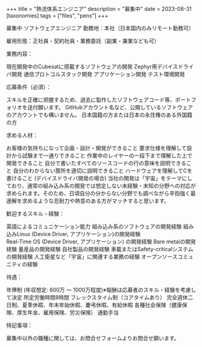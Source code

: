 +++
title = "熱流体系エンジニア"
description = "募集中"
date = 2023-08-31
[taxonomies]
tags = ["files", "pens"]
+++

募集中
ソフトウェアエンジニア
勤務地：本社（日本国内のみリモート勤務可）



雇用形態：正社員・契約社員・業務委託（副業・兼業なども可）



業務内容：

現在開発中のCubesatに搭載するソフトウェアの開発
Zephyr用デバイスドライバ開発
通信プロトコルスタック開発
アプリケーション開発
テスト環境開発


応募条件（必須）：

スキルを正確に把握するため、過去に製作したソフトウェアコード等、ポートフォリオを送付願います。 GitHubアカウント名など、公開しているソフトウェアのアカウントでも構いません。
日本国籍の方または日本の永住権のある外国籍の方


求める人材：

お客様の気持ちになって企画・設計・開発ができること
要求仕様を理解して設計から試験まで一通りできること
作業中のレイヤーの一段下まで理解した上で開発できること
自分で書いたすべてのソースコードの行の意味を説明できること
自分のわからない箇所を適切に説明できること
ハードウェアを理解してCを書けること (デバイスドライバ開発の場合)
当社の開発は「宇宙」をテーマにしており、通常の組み込み系の開発では想定しない未経験・未知の分野への対応が求められます。そのため、日頃自分の分からない分野でも調べながら辛抱強く最適解を求めるような忍耐力や熱意のある方がマッチすると思います。


歓迎するスキル・経験：

英語によるコミュニケーション能力
組み込み系のソフトウェアの開発経験
組み込みLinux (Device Driver, アプリケーション)の開発経験  
Real-Time OS (Device Driver, アプリケーション) の開発経験
Bare metalの開発経験
量産品の開発経験
自社製品の開発経験
車載またはSafety-criticalシステムの開発経験
人工衛星など「宇宙」に関連する業務の経験
オープンソースコミュニティの経験


待遇：

年俸制 (年収想定: 600万 〜 1000万程度)※報酬は応募者のスキル・経験を考慮して決定
所定労働時間8時間
フレックスタイム制（コアタイムあり）
完全週休二日制、夏季休暇、年末年始休暇、慶弔休暇、有給休暇
各種社会保険（健康保険、厚生年金、雇用保険、労災保険）
通勤手当


特記事項：

募集中以外の職種に関しては、お問合せフォームよりお問合せ願います。 